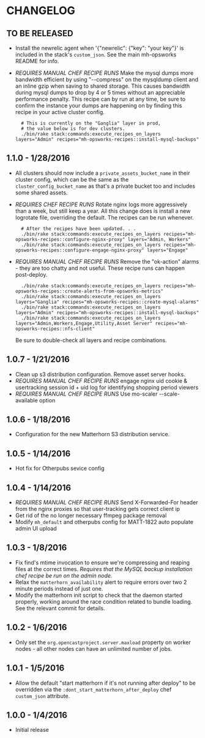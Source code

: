 # CHANGELOG

## TO BE RELEASED

* Install the newrelic agent when '{"newrelic": {"key": "your key"}' is
  included in the stack's `custom_json`. See the main mh-opsworks README for
  info.
* *REQUIRES MANUAL CHEF RECIPE RUNS* Make the mysql dumps more bandwidth
  efficient by using "--compress" on the mysqldump client and an inline gzip
  when saving to shared storage. This causes bandwidth during mysql dumps to
  drop by 4 or 5 times without an appreciable performance penalty.  This recipe
  can by run at any time, be sure to confirm the instance your dumps are
  happening on by finding this recipe in your active cluster config.

        # This is currently on the "Ganglia" layer in prod,
        # the value below is for dev clusters.
        ./bin/rake stack:commands:execute_recipes_on_layers layers="Admin" recipes="mh-opsworks-recipes::install-mysql-backups"

## 1.1.0 - 1/28/2016

* All clusters should now include a `private_assets_bucket_name` in their
  cluster config, which can be the same as the `cluster_config_bucket_name` as
  that's a private bucket too and includes some shared assets.
* *REQUIRES CHEF RECIPE RUNS* Rotate nginx logs more aggressively than a week,
  but still keep a year. All this change does is install a new logrotate file,
  overriding the default. The recipes can be run whenever.

        # After the recipes have been updated. . .
        ./bin/rake stack:commands:execute_recipes_on_layers recipes="mh-opsworks-recipes::configure-nginx-proxy" layers="Admin, Workers"
        ./bin/rake stack:commands:execute_recipes_on_layers recipes="mh-opsworks-recipes::configure-engage-nginx-proxy" layers="Engage"

* *REQUIRES MANUAL CHEF RECIPE RUNS* Remove the "ok-action" alarms - they are
  too chatty and not useful. These recipe runs can happen post-deploy.

        ./bin/rake stack:commands:execute_recipes_on_layers recipes="mh-opsworks-recipes::create-alerts-from-opsworks-metrics"
        ./bin/rake stack:commands:execute_recipes_on_layers layers="Ganglia" recipes="mh-opsworks-recipes::create-mysql-alarms"
        ./bin/rake stack:commands:execute_recipes_on_layers layers="Admin" recipes="mh-opsworks-recipes::install-mysql-backups"
        ./bin/rake stack:commands:execute_recipes_on_layers layers="Admin,Workers,Engage,Utility,Asset Server" recipes="mh-opsworks-recipes::nfs-client"

  Be sure to double-check all layers and recipe combinations.

## 1.0.7 - 1/21/2016

* Clean up s3 distribution configuration. Remove asset server hooks.
* *REQUIRES MANUAL CHEF RECIPE RUNS* engage nginx uid cookie & usertracking
  session id + uid log for identifying shopping period viewers
* *REQUIRES MANUAL CHEF RECIPE RUNS* Use mo-scaler --scale-available option

## 1.0.6 - 1/18/2016

* Configuration for the new Matterhorn S3 distribution service. 

## 1.0.5 - 1/14/2016

* Hot fix for Otherpubs sevice config

## 1.0.4 - 1/14/2016

* *REQUIRES MANUAL CHEF RECIPE RUNS* Send X-Forwarded-For header from the nginx
  proxies so that user-tracking gets correct client ip
* Get rid of the no longer necessary ffmpeg package removal
* Modify `mh_default` and otherpubs config for MATT-1822 auto populate admin UI upload

## 1.0.3 - 1/8/2016

* Fix find's mtime invocation to ensure we're compressing and reaping files at
  the correct times. *Requires that the MySQL backup installation chef recipe be
  run on the admin node.*
* Relax the `matterhorn_availability` alert to require errors over two 2 minute
  periods instead of just one.
* Modify the matterhorn init script to check that the daemon started properly,
  working around the race condition related to bundle loading. See the relevant
  commit for details.

## 1.0.2 - 1/6/2016

* Only set the `org.opencastproject.server.maxload` property on worker nodes -
  all other nodes can have an unlimited number of jobs.

## 1.0.1 - 1/5/2016

* Allow the default "start matterhorn if it's not running after deploy" to be
  overridden via the `:dont_start_matterhorn_after_deploy` chef `custom_json`
  attribute.

## 1.0.0 - 1/4/2016

* Initial release
